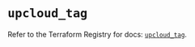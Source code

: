 # `upcloud_tag`

Refer to the Terraform Registry for docs: [`upcloud_tag`](https://registry.terraform.io/providers/upcloudltd/upcloud/5.20.5/docs/resources/tag).
